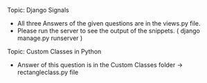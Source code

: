 Topic: Django Signals
  - All three Answers of the given questions are in the views.py file.
  - Please run the server to see the output of the snippets. ( django manage.py runserver )


Topic: Custom Classes in Python
  - Answer of this question is in the Custom Classes folder -> rectangleclass.py file
